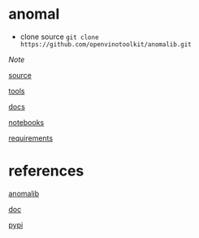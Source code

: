 # anomal

- clone source `git clone https://github.com/openvinotoolkit/anomalib.git`

*Note*

[source](https://github.com/openvinotoolkit/anomalib/tree/main/anomalib)

[tools](https://github.com/openvinotoolkit/anomalib/tree/main/tools)

[docs](https://github.com/openvinotoolkit/anomalib/tree/main/docs)

[notebooks](https://github.com/openvinotoolkit/anomalib/tree/main/notebooks)

[requirements](https://github.com/openvinotoolkit/anomalib/tree/main/requirements)
# references

[anomalib](https://github.com/openvinotoolkit/anomalib)

[doc](https://openvinotoolkit.github.io/anomalib/)

[pypi](https://pypi.org/project/anomalib/)